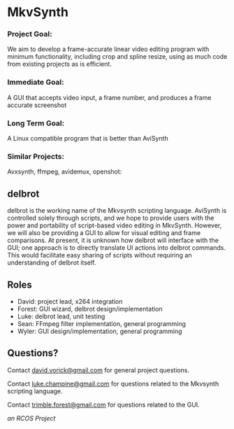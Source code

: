 # MkvSynth #

### Project Goal:
We aim to develop a frame-accurate linear video editing program with minimum functionality, including crop and spline resize, using as much code from existing projects as is efficient.

### Immediate Goal:
A GUI that accepts video input, a frame number, and produces a frame accurate screenshot

### Long Term Goal:
A Linux compatible program that is better than AviSynth

### Similar Projects:
Avxsynth, ffmpeg, avidemux, openshot:

delbrot
-------
delbrot is the working name of the Mkvsynth scripting language. AviSynth is controlled solely through scripts, and we hope to provide users with the power and portability of script-based video editing in MkvSynth. However, we will also be providing a GUI to allow for visual editing and frame comparisons. At present, it is unknown how delbrot will interface with the GUI; one approach is to directly translate UI actions into delbrot commands. This would facilitate easy sharing of scripts without requiring an understanding of delbrot itself.

Roles
-----
- David: project lead, x264 integration
- Forest: GUI wizard, delbrot design/implementation
- Luke: delbrot lead, unit testing
- Sean: FFmpeg filter implementation, general programming
- Wyler: GUI design/implementation, general programming

Questions?
----------
Contact david.vorick@gmail.com for general project questions.

Contact luke.champine@gmail.com for questions related to the Mkvsynth scripting language.

Contact trimble.forest@gmail.com for questions related to the GUI.

*an RCOS Project*
